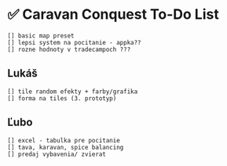 # ✅ Caravan Conquest To-Do List

    [] basic map preset
    [] lepsi system na pocitanie - appka??
    [] rozne hodnoty v tradecampoch ???

## Lukáš

    [] tile random efekty + farby/grafika
    [] forma na tiles (3. prototyp)


## Ľubo

    [] excel - tabulka pre pocitanie
    [] tava, karavan, spice balancing
    [] predaj vybavenia/ zvierat
    
